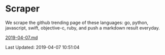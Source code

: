 # Scraper

We scrape the github trending page of these languages: go, python, javascript, swift, objective-c, ruby, and push a markdown result everyday.

[2019-04-07.md](https://github.com/henson/Scraper/blob/master/2019-04-07.md)

Last Updated: 2019-04-07 10:51:04